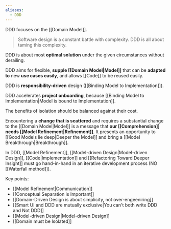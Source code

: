 ```yaml
---
aliases:
  - DDD
---
```

DDD focuses on the [[Domain Model]].

> Software design is a constant battle with complexity. 
> DDD is all about taming this complexity.

DDD is about most **optimal solution** under the given circumstances without derailing.

DDD aims for flexible, **supple [[Domain Model|Model]]** that can be **adapted to** new **use cases easily**, and allows [[Code]] to be reused easily.

DDD is **responsibility-driven** design ([[Binding Model to Implementation]]).

DDD accelerates **project onboarding**, because [[Binding Model to Implementation|Model is bound to Implementation]].

The benefits of isolation should be balanced against their cost.

Encountering a **change that is scattered** and requires a substantial change to the [[Domain Model|Model]] is a message that **our [[Comprehension]] needs [[Model Refinement|Refinement]]**. It presents an opportunity to [[Good Models lie deep|Deeper the Model]] and bring a [[Model Breakthrough|Breakthrough]].

In DDD, [[Model Refinement]], [[Model-driven Design|Model-driven Design]], [[Code|Implementation]] and [[Refactoring Toward Deeper Insight]] must go hand-in-hand in an iterative development process (NO [[Waterfall method]]).

Key points:
- [[Model Refinement|Communication]]
- [[Conceptual Separation is Important]]
- [[Domain-Driven Design is about simplicity, not over-engeeniring]]
- [[Smart UI and DDD are mutually exclusive|You can't both write DDD and Not DDD]]
- [[Model-driven Design|Model-driven Design]]
- [[Domain must be Isolated]]
